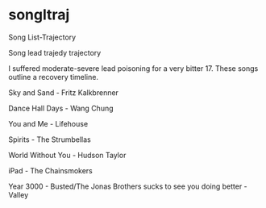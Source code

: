 # songltraj

Song List-Trajectory

Song lead trajedy trajectory 

I suffered moderate-severe lead poisoning for a very bitter 17. These songs outline a recovery timeline.

Sky and Sand - Fritz Kalkbrenner

Dance Hall Days - Wang Chung

You and Me - Lifehouse

Spirits - The Strumbellas

World Without You - Hudson Taylor

iPad - The Chainsmokers

Year 3000 - Busted/The Jonas Brothers
sucks to see you doing better - Valley

